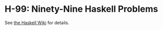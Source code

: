 # H-99: Ninety-Nine Haskell Problems
See [the Haskell Wiki](https://wiki.haskell.org/H-99:_Ninety-Nine_Haskell_Problems) for details.

